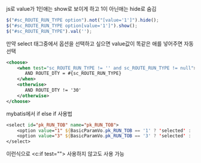 
js로 value가 1인애는 show로  보이게 하고 1이 아닌애는 hide로 숨김 
```js
$("#sc_ROUTE_RUN_TYPE option").not("[value='1']").hide();  
$("#sc_ROUTE_RUN_TYPE option[value='1']").show();
$("#sc_ROUTE_RUN_TYPE").val('');
```
만약 select 태그중에서 옵션을 선택하고 싶으면 value값이 똑같은 애를 넣어주면 자동 선택


```xml
<choose>  
    <when test="sc_ROUTE_RUN_TYPE != '' and sc_ROUTE_RUN_TYPE != null">  
       AND ROUTE_DTY = #{sc_ROUTE_RUN_TYPE}  
    </when>  
    <otherwise>  
       AND ROUTE_DTY != '30'  
    </otherwise>  
</choose>
```

mybatis에서 if else if 사용법

```jsp
<select id="pk_RUN_TOB" name="pk_RUN_TOB">  
    <option value="1" ${BasicParamVo.pk_RUN_TOB == '1' ? 'selected' : ''}>시내버스</option>  
    <option value="3" ${BasicParamVo.pk_RUN_TOB == '3' ? 'selected' : ''}>마을버스</option>  
</select>
```
이런식으로 \<c:if test=""> 사용하지 않고도 사용 가능

